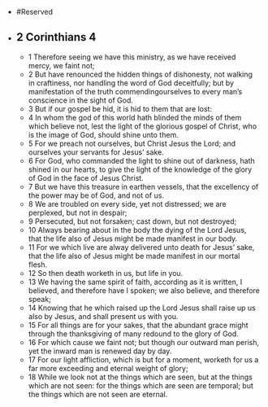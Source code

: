 - #Reserved
- ## 2 Corinthians 4
	- 1 Therefore seeing we have this ministry, as we have received mercy, we faint not;
	- 2 But have renounced the hidden things of dishonesty, not walking in craftiness, nor handling the word of God deceitfully; but by manifestation of the truth commendingourselves to every man’s conscience in the sight of God.
	- 3 But if our gospel be hid, it is hid to them that are lost:
	- 4 In whom the god of this world hath blinded the minds of them which believe not, lest the light of the glorious gospel of Christ, who is the image of God, should shine unto them.
	- 5 For we preach not ourselves, but Christ Jesus the Lord; and ourselves your servants for Jesus’ sake.
	- 6 For God, who commanded the light to shine out of darkness, hath shined in our hearts, to give the light of the knowledge of the glory of God in the face of Jesus Christ.
	- 7 But we have this treasure in earthen vessels, that the excellency of the power may be of God, and not of us.
	- 8 We are troubled on every side, yet not distressed; we are perplexed, but not in despair;
	- 9 Persecuted, but not forsaken; cast down, but not destroyed;
	- 10 Always bearing about in the body the dying of the Lord Jesus, that the life also of Jesus might be made manifest in our body.
	- 11 For we which live are alway delivered unto death for Jesus’ sake, that the life also of Jesus might be made manifest in our mortal flesh.
	- 12 So then death worketh in us, but life in you.
	- 13 We having the same spirit of faith, according as it is written, I believed, and therefore have I spoken; we also believe, and therefore speak;
	- 14 Knowing that he which raised up the Lord Jesus shall raise up us also by Jesus, and shall present us with you.
	- 15 For all things are for your sakes, that the abundant grace might through the thanksgiving of many redound to the glory of God.
	- 16 For which cause we faint not; but though our outward man perish, yet the inward man is renewed day by day.
	- 17 For our light affliction, which is but for a moment, worketh for us a far more exceeding and eternal weight of glory;
	- 18 While we look not at the things which are seen, but at the things which are not seen: for the things which are seen are temporal; but the things which are not seen are eternal.